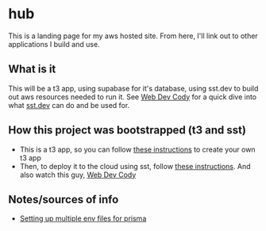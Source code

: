 # hub

This is a landing page for my aws hosted site. From here, I'll link out to other applications I build and use.

## What is it

This will be a t3 app, using supabase for it's database, using sst.dev to build out aws resources needed to run it. See [Web Dev Cody](https://youtu.be/Szr5SNFBT3g) for a quick dive into what [sst.dev](https://sst.dev) can do and be used for.

## How this project was bootstrapped (t3 and sst)

* This is a t3 app, so you can follow [these instructions](https://create.t3.gg) to create your own t3 app
* Then, to deploy it to the cloud using sst, follow [these instructions](https://docs.sst.dev/start/nextjs). And also watch this guy, [Web Dev Cody](https://youtu.be/Szr5SNFBT3g)

## Notes/sources of info

* [Setting up multiple env files for prisma](https://www.prisma.io/docs/guides/development-environment/environment-variables/using-multiple-env-files)
